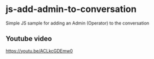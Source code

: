# js-add-admin-to-conversation
Simple JS sample for adding an Admin (Operator) to the conversation 

## Youtube video
https://youtu.be/ACLkcGDEmw0
